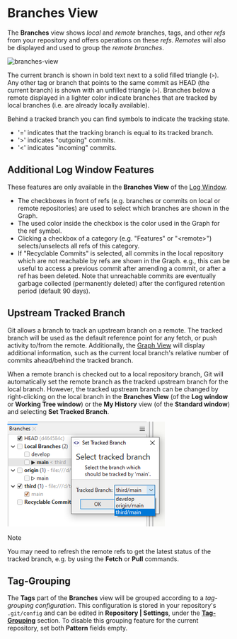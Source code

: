 # Branches View

The **Branches** view shows *local* and *remote* branches, tags, and other *refs* from your repository and offers operations on these *refs*.
*Remotes* will also be displayed and used to group the *remote branches*.

![branches-view](../attachments/branches-view.png)

The current branch is shown in bold text next to a solid filled triangle (`>`).
Any other tag or branch that points to the same commit as HEAD (the current branch) is shown with an unfilled triangle (`>`).
Branches below a remote displayed in a lighter color indicate branches that are tracked by local branches (i.e. are already locally available).

Behind a tracked branch you can find symbols to indicate the tracking state.

- '=' indicates that the tracking branch is equal to its tracked branch.
- '>' indicates "outgoing" commits.
- '<' indicates "incoming" commits.

## Additional Log Window Features
These features are only available in the **Branches View** of the [Log Window](Log-Window.md).

- The checkboxes in front of refs (e.g. branches or commits on local or remote repositories) are used to select which branches are shown in the Graph.
- The used color inside the checkbox is the color used in the Graph for the ref symbol.
- Clicking a checkbox of a category (e.g. "Features" or "\<remote\>") selects/unselects all refs of this category.
- If "Recyclable Commits" is selected, all commits in the local repository which are not reachable by refs are shown in the Graph.
  e.g., this can be useful to access a previous commit after amending a commit, or after a ref has been deleted.
  Note that unreachable commits are eventually garbage collected (permanently deleted) after the configured retention period (default 90 days).

## Upstream Tracked Branch
Git allows a branch to track an upstream branch on a remote.
The tracked branch will be used as the default reference point for any fetch, or push activity to/from the remote.
Additionally, the [Graph View](Graph-View.md#icons-used-in-the-graph-view) will display additional information, such as the current local branch's relative number of commits ahead/behind the tracked branch.

When a remote branch is checked out to a local repository branch, Git will automatically set the remote branch as the tracked upstream branch for the local branch.
However, the tracked upstream branch can be changed by right-clicking on the local branch in the **Branches View** (of the **Log window** or **Working Tree window**) or the **My History** view (of the **Standard window**) and selecting **Set Tracked Branch**.

![Set Tracked Remote Upstream](../images/Branch-View-Set-Remote-Upstream.png)

> [!NOTE]
> You may need to refresh the remote refs to get the latest status of the tracked branch, e.g. by using the **Fetch** or **Pull** commands.

## Tag-Grouping

The **Tags** part of the **Branches** view will be grouped according to a *tag-grouping configuration*.
This configuration is stored in your repository's `.git/config` and can be edited in **Repository \| Settings**, under the [**Tag-Grouping**](Repository/Repository-Settings.md#tag-grouping) section.
To disable this grouping feature for the current repository, set both **Pattern** fields empty.

